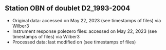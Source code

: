 Station OBN of doublet D2_1993-2004
---
- Original data: accessed on May 22, 2023 (see timestamps of files) via Wilber3
- Instrument response polezero files: accessed on May 22, 2023 (see timestamps of files) via Wilber3
- Processed data: last modified on (see timestamps of files)
